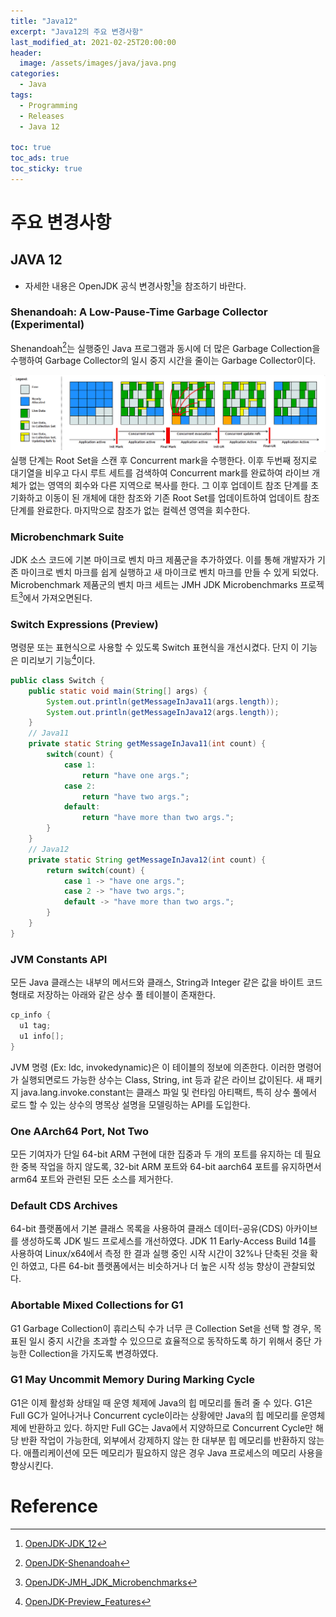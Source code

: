 ```yaml
---
title: "Java12"
excerpt: "Java12의 주요 변경사항"
last_modified_at: 2021-02-25T20:00:00
header:
  image: /assets/images/java/java.png
categories:
  - Java
tags:
  - Programming
  - Releases
  - Java 12

toc: true
toc_ads: true
toc_sticky: true
---
```


# 주요 변경사항
## JAVA 12
- 자세한 내용은 OpenJDK 공식 변경사항[^Java12]을 참조하기 바란다.

### Shenandoah: A Low-Pause-Time Garbage Collector (Experimental)
Shenandoah[^shenandoah]는 실행중인 Java 프로그램과 동시에 더 많은 Garbage Collection을 수행하여 Garbage Collector의 일시 중지 시간을 줄이는 Garbage Collector이다.

![shenandoah](../../assets/images/java/shenandoah-gc-cycle.png)
실행 단계는 Root Set을 스캔 후 Concurrent mark을 수행한다.
이후 두번째 정지로 대기열을 비우고 다시 루트 세트를 검색하여 Concurrent mark를 완료하여 라이브 개체가 없는 영역의 회수와 다른 지역으로 복사를 한다.
그 이후 업데이트 참조 단계를 초기화하고 이동이 된 개체에 대한 참조와 기존 Root Set를 업데이트하여 업데이트 참조 단계를 완료한다.
마지막으로 참조가 없는 컬렉션 영역을 회수한다.

### Microbenchmark Suite
JDK 소스 코드에 기본 마이크로 벤치 마크 제품군을 추가하였다. 이를 통해 개발자가 기존 마이크로 벤치 마크를 쉽게 실행하고 새 마이크로 벤치 마크를 만들 수 있게 되었다. Microbenchmark 제품군의 벤치 마크 세트는 JMH JDK Microbenchmarks 프로젝트[^JMH]에서 가져오면된다.

### Switch Expressions (Preview)
명령문 또는 표현식으로 사용할 수 있도록 Switch 표현식을 개선시켰다. 단지 이 기능은 미리보기 기능[^Preview]이다.
```java
public class Switch {
	public static void main(String[] args) {
		System.out.println(getMessageInJava11(args.length));
		System.out.println(getMessageInJava12(args.length));
	}
	// Java11
	private static String getMessageInJava11(int count) {
		switch(count) {
			case 1:
				return "have one args.";
			case 2:
				return "have two args.";
			default:
				return "have more than two args.";
		}
	}
	// Java12
	private static String getMessageInJava12(int count) {
		return switch(count) {
			case 1 -> "have one args.";
			case 2 -> "have two args.";
			default -> "have more than two args.";
		}
	}
}
```

### JVM Constants API
모든 Java 클래스는 내부의 메서드와 클래스, String과 Integer 같은 값을 바이트 코드 형태로 저장하는 아래와 같은 상수 풀 테이블이 존재한다.
```java
cp_info {
  u1 tag;
  u1 info[];
}
```
JVM 명령 (Ex: ldc, invokedynamic)은 이 테이블의 정보에 의존한다. 이러한 명령어가 실행되면로드 가능한 상수는 Class, String, int 등과 같은 라이브 값이된다.
새 패키지 java.lang.invoke.constant는 클래스 파일 및 런타임 아티팩트, 특히 상수 풀에서 로드 할 수 있는 상수의 명목상 설명을 모델링하는 API를 도입한다.

### One AArch64 Port, Not Two
모든 기여자가 단일 64-bit ARM 구현에 대한 집중과 두 개의 포트를 유지하는 데 필요한 중복 작업을 하지 않도록, 32-bit ARM 포트와 64-bit aarch64 포트를 유지하면서 arm64 포트와 관련된 모든 소스를 제거한다.

### Default CDS Archives
64-bit 플랫폼에서 기본 클래스 목록을 사용하여 클래스 데이터-공유(CDS) 아카이브를 생성하도록 JDK 빌드 프로세스를 개선하였다. JDK 11 Early-Access Build 14를 사용하여 Linux/x64에서 측정 한 결과 실행 중인 시작 시간이 32%나 단축된 것을 확인 하였고, 다른 64-bit 플랫폼에서는 비슷하거나 더 높은 시작 성능 향상이 관찰되었다.

### Abortable Mixed Collections for G1
G1 Garbage Collection이 휴리스틱 수가 너무 큰 Collection Set을 선택 할 경우, 목표된 일시 중지 시간을 초과할 수 있으므로 효율적으로 동작하도록 하기 위해서 중단 가능한 Collection을 가지도록 변경하였다.

### G1 May Uncommit Memory During Marking Cycle
G1은 이제 활성화 상태일 때 운영 체제에 Java의 힙 메모리를 돌려 줄 수 있다. G1은 Full GC가 일어나거나 Concurrent cycle이라는 상황에만 Java의 힙 메모리를 운영체제에 반환하고 있다. 하지만 Full GC는 Java에서 지양하므로 Concurrent Cycle만 해당 반환 작업이 가능한데, 외부에서 강제하지 않는 한 대부분 힙 메모리를 반환하지 않는다.
애플리케이션에 모든 메모리가 필요하지 않은 경우 Java 프로세스의 메모리 사용을 향상시킨다.

# Reference
[^Java12]: [OpenJDK-JDK_12](https://openjdk.java.net/projects/jdk/12/)
[^Shenandoah]: [OpenJDK-Shenandoah](https://wiki.openjdk.java.net/display/shenandoah/Main)
[^Preview]: [OpenJDK-Preview_Features](https://openjdk.java.net/jeps/12)
[^JMH]: [OpenJDK-JMH_JDK_Microbenchmarks](http://openjdk.java.net/projects/code-tools/jmh-jdk-microbenchmarks/)